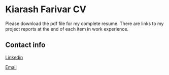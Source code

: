 # Kiarash Farivar CV
Please download the pdf file for my complete resume. 
There are links to my project reports at the end of each item in work experience. 

## Contact info
[Linkedin](https://www.linkedin.com/in/kiarash-farivar-7048951b8/)

[Email](mailto:kiarash.farivar@gmail.com)
